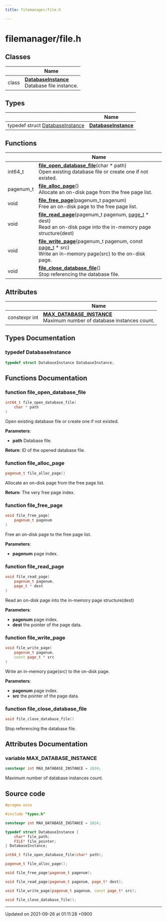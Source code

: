 ```yaml
---
title: filemanager/file.h

---
```


# filemanager/file.h



## Classes

|                | Name           |
| -------------- | -------------- |
| class | **[DatabaseInstance](/Classes/structDatabaseInstance)** <br>Database file instance.  |

## Types

|                | Name           |
| -------------- | -------------- |
| typedef struct [DatabaseInstance](/Classes/structDatabaseInstance) | **[DatabaseInstance](/Files/file_8h#typedef-databaseinstance)**  |

## Functions

|                | Name           |
| -------------- | -------------- |
| int64_t | **[file_open_database_file](/Files/file_8h#function-file-open-database-file)**(char * path)<br>Open existing database file or create one if not existed.  |
| pagenum_t | **[file_alloc_page](/Files/file_8h#function-file-alloc-page)**()<br>Allocate an on-disk page from the free page list.  |
| void | **[file_free_page](/Files/file_8h#function-file-free-page)**(pagenum_t pagenum)<br>Free an on-disk page to the free page list.  |
| void | **[file_read_page](/Files/file_8h#function-file-read-page)**(pagenum_t pagenum, [page_t](/Classes/structPage) * dest)<br>Read an on-disk page into the in-memory page structure(dest)  |
| void | **[file_write_page](/Files/file_8h#function-file-write-page)**(pagenum_t pagenum, const [page_t](/Classes/structPage) * src)<br>Write an in-memory page(src) to the on-disk page.  |
| void | **[file_close_database_file](/Files/file_8h#function-file-close-database-file)**()<br>Stop referencing the database file.  |

## Attributes

|                | Name           |
| -------------- | -------------- |
| constexpr int | **[MAX_DATABASE_INSTANCE](/Files/file_8h#variable-max-database-instance)** <br>Maximum number of database instances count.  |

## Types Documentation

### typedef DatabaseInstance

```cpp
typedef struct DatabaseInstance DatabaseInstance;
```



## Functions Documentation

### function file_open_database_file

```cpp
int64_t file_open_database_file(
    char * path
)
```

Open existing database file or create one if not existed. 

**Parameters**: 

  * **path** Database file. 


**Return**: ID of the opened database file. 

### function file_alloc_page

```cpp
pagenum_t file_alloc_page()
```

Allocate an on-disk page from the free page list. 

**Return**: The very free page index. 

### function file_free_page

```cpp
void file_free_page(
    pagenum_t pagenum
)
```

Free an on-disk page to the free page list. 

**Parameters**: 

  * **pagenum** page index. 


### function file_read_page

```cpp
void file_read_page(
    pagenum_t pagenum,
    page_t * dest
)
```

Read an on-disk page into the in-memory page structure(dest) 

**Parameters**: 

  * **pagenum** page index. 
  * **dest** the pointer of the page data. 


### function file_write_page

```cpp
void file_write_page(
    pagenum_t pagenum,
    const page_t * src
)
```

Write an in-memory page(src) to the on-disk page. 

**Parameters**: 

  * **pagenum** page index. 
  * **src** the pointer of the page data. 


### function file_close_database_file

```cpp
void file_close_database_file()
```

Stop referencing the database file. 


## Attributes Documentation

### variable MAX_DATABASE_INSTANCE

```cpp
constexpr int MAX_DATABASE_INSTANCE = 1024;
```

Maximum number of database instances count. 


## Source code

```cpp
#pragma once

#include "types.h"

constexpr int MAX_DATABASE_INSTANCE = 1024;

typedef struct DatabaseInstance {
    char* file_path;
    FILE* file_pointer;
} DatabaseInstance;

int64_t file_open_database_file(char* path);

pagenum_t file_alloc_page();

void file_free_page(pagenum_t pagenum);

void file_read_page(pagenum_t pagenum, page_t* dest);

void file_write_page(pagenum_t pagenum, const page_t* src);

void file_close_database_file();
```


-------------------------------

Updated on 2021-09-26 at 01:11:28 +0900
